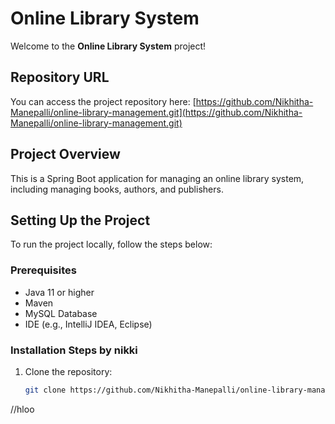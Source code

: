 # Online Library System
 
Welcome to the **Online Library System** project!
 
## Repository URL
You can access the project repository here:
[https://github.com/Nikhitha-Manepalli/online-library-management.git](https://github.com/Nikhitha-Manepalli/online-library-management.git)
 
## Project Overview
This is a Spring Boot application for managing an online library system, including managing books, authors, and publishers.
 
## Setting Up the Project
To run the project locally, follow the steps below:
 
### Prerequisites
- Java 11 or higher
- Maven
- MySQL Database
- IDE (e.g., IntelliJ IDEA, Eclipse)
 
### Installation Steps by nikki
1. Clone the repository:
   ```bash
   git clone https://github.com/Nikhitha-Manepalli/online-library-management.git
//hloo